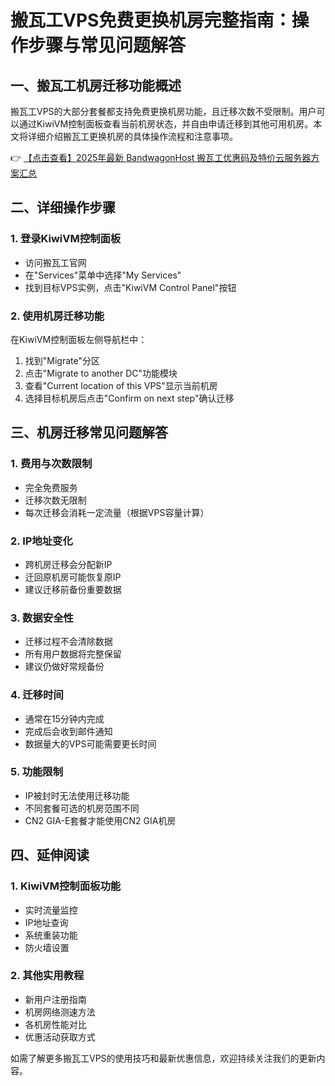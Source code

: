 # 搬瓦工VPS免费更换机房完整指南：操作步骤与常见问题解答

## 一、搬瓦工机房迁移功能概述

搬瓦工VPS的大部分套餐都支持免费更换机房功能，且迁移次数不受限制。用户可以通过KiwiVM控制面板查看当前机房状态，并自由申请迁移到其他可用机房。本文将详细介绍搬瓦工更换机房的具体操作流程和注意事项。

👉 [【点击查看】2025年最新 BandwagonHost 搬瓦工优惠码及特价云服务器方案汇总](https://bit.ly/banwagon)

## 二、详细操作步骤

### 1. 登录KiwiVM控制面板
- 访问搬瓦工官网
- 在"Services"菜单中选择"My Services"
- 找到目标VPS实例，点击"KiwiVM Control Panel"按钮

### 2. 使用机房迁移功能
在KiwiVM控制面板左侧导航栏中：
1. 找到"Migrate"分区
2. 点击"Migrate to another DC"功能模块
3. 查看"Current location of this VPS"显示当前机房
4. 选择目标机房后点击"Confirm on next step"确认迁移

## 三、机房迁移常见问题解答

### 1. 费用与次数限制
- 完全免费服务
- 迁移次数无限制
- 每次迁移会消耗一定流量（根据VPS容量计算）

### 2. IP地址变化
- 跨机房迁移会分配新IP
- 迁回原机房可能恢复原IP
- 建议迁移前备份重要数据

### 3. 数据安全性
- 迁移过程不会清除数据
- 所有用户数据将完整保留
- 建议仍做好常规备份

### 4. 迁移时间
- 通常在15分钟内完成
- 完成后会收到邮件通知
- 数据量大的VPS可能需要更长时间

### 5. 功能限制
- IP被封时无法使用迁移功能
- 不同套餐可选的机房范围不同
- CN2 GIA-E套餐才能使用CN2 GIA机房

## 四、延伸阅读

### 1. KiwiVM控制面板功能
- 实时流量监控
- IP地址查询
- 系统重装功能
- 防火墙设置

### 2. 其他实用教程
- 新用户注册指南
- 机房网络测速方法
- 各机房性能对比
- 优惠活动获取方式

如需了解更多搬瓦工VPS的使用技巧和最新优惠信息，欢迎持续关注我们的更新内容。